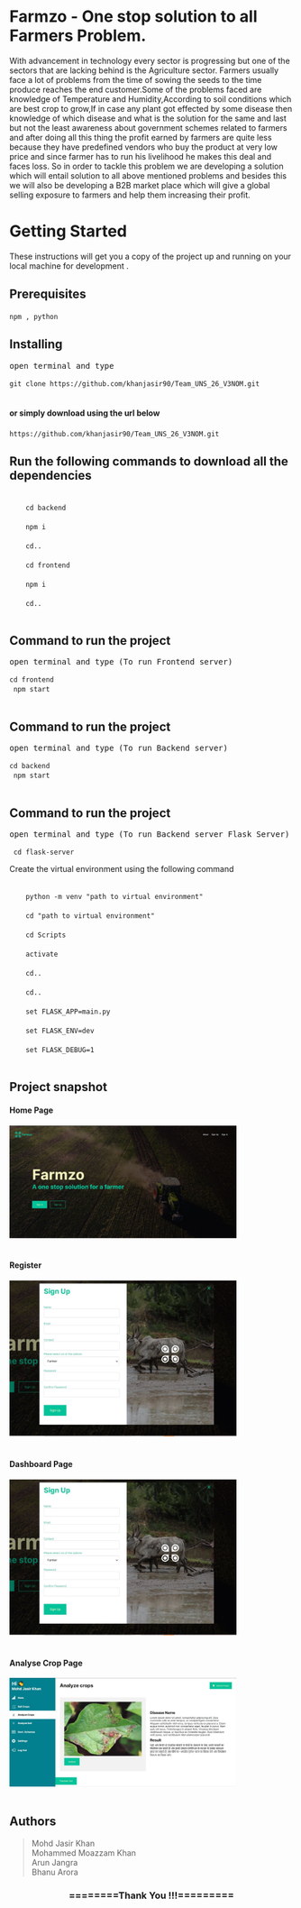 # Farmzo - One stop solution to all Farmers Problem.

With advancement in technology every sector is progressing but one of the sectors that are lacking behind is the Agriculture sector.
Farmers usually face a lot of problems from the time of sowing the seeds to the time produce reaches the end customer.Some of the problems faced are knowledge of Temperature and Humidity,According to soil conditions which are best crop to grow,If in case any plant got effected by some disease then knowledge of which disease and what is the solution for the same and last but not the least awareness about government schemes related to farmers and after doing all this thing the profit earned by farmers are quite less because they have predefined vendors who buy the product at very low price and since farmer has to run his livelihood he makes this deal and faces loss.
So in order to tackle this problem we are developing a solution which will entail solution to all above mentioned problems and besides this we will also be developing a B2B market place which will give a global selling exposure to farmers and help them increasing their profit.

<h1>Getting Started</h1>
<p>These instructions will get you a copy of the project up and running on your local machine for development .</p>

<h2>Prerequisites</h2>
<code>npm , python</code>

<h2>Installing</h2>
<pre>open terminal and type</pre>
<code>git clone https://github.com/khanjasir90/Team_UNS_26_V3NOM.git</code><br><br>

<h4>or simply download using the url below</h4>
<code>https://github.com/khanjasir90/Team_UNS_26_V3NOM.git</code><br>

<h2>Run the following commands to download all the dependencies</h2>
<code>
    cd backend <br>
    npm i <br>
    cd.. <br>
    cd frontend <br>
    npm i <br>
    cd.. <br>
</code>

<h2>Command to run the project</h2>
<pre>open terminal and type (To run Frontend server)</pre>
<code>cd frontend <br> npm start</code><br><br>

<h2>Command to run the project</h2>
<pre>open terminal and type (To run Backend server)</pre>
<code>cd backend <br> npm start</code><br><br>

<h2>Command to run the project</h2>
<pre>open terminal and type (To run Backend server Flask Server)</pre>
<code> cd flask-server </code>
<p>Create the virtual environment using the following command</p>
<code>
    python -m venv "path to virtual environment" <br>
    cd "path to virtual environment" <br>
    cd Scripts <br>
    activate <br>
    cd.. <br>
    cd.. <br>
    set FLASK_APP=main.py <br>
    set FLASK_ENV=dev <br>
    set FLASK_DEBUG=1 <br>
</code>


<h2>Project snapshot</h2>

<h4>Home Page</h4>
<div>
<img src="https://github.com/khanjasir90/Team_UNS_26_V3NOM/blob/master/screenshot/home.jpeg" width = 80% height= 70%><br>
</div><br>

<h4>Register</h4>
<div>
<img src="https://github.com/khanjasir90/Team_UNS_26_V3NOM/blob/master/screenshot/register.jpeg" width = 80% height= 70%><br>
</div><br>

<h4>Dashboard Page</h4>
<div>
<img src="https://github.com/khanjasir90/Team_UNS_26_V3NOM/blob/master/screenshot/register.jpeg" width = 80% height= 70%><br>
</div><br>


<h4>Analyse Crop Page</h4>
<div>
<img src="https://github.com/khanjasir90/Team_UNS_26_V3NOM/blob/master/screenshot/crop.jpeg" width = 80% height= 70%><br>
</div><br>

<h2>Authors</h2>
<blockquote>
  Mohd Jasir Khan<br>
  Mohammed Moazzam Khan <br>
  Arun Jangra <br>
  Bhanu Arora <br>
</blockquote>

<div align="center">
    <h3>========Thank You !!!=========</h3>
</div>